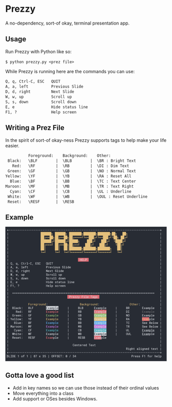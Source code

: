# Prezzy

A no-dependency, sort-of okay, terminal presentation app.

## Usage

Run Prezzy with Python like so:

`$ python prezzy.py <prez file>`

While Prezzy is running here are the commands you can use:

```
Q, q, Ctrl-C, ESC   QUIT
A, a, left          Previous Slide
D, d, right         Next Slide
W, w, up            Scroll up
S, s, down          Scroll down
E, e                Hide status line
F1, ?               Help screen
```

## Writing a Prez File

In the spirit of sort-of okay-ness Prezzy supports tags to help make your life
easier.


```
          Foreground:    Background:    Other:
 Black:   \BLF        |  \BLB        |  \BR : Bright Text
   Red:   \RF         |  \RB         |  \DI : Dim Text 
 Green:   \GF         |  \GB         |  \NO : Normal Text
Yellow:   \YF         |  \YB         |  \RA : Reset All
  Blue:   \BF         |  \BB         |  \TC : Text Center
Maroon:   \MF         |  \MB         |  \TR : Text Right
  Cyan:   \CF         |  \CB         |  \UL : Underline
 White:   \WF         |  \WB         |  \OUL : Reset Underline
 Reset:   \RESF       |  \RESB
 ```

## Example

![Example screenshot](screenshot.png)

## Gotta love a good list

- Add in key names so we can use those instead of their ordinal values
- Move everything into a class
- Add support or OSes besides Windows.